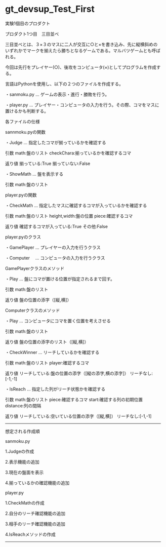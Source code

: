 # gt_devsup_Test_First
実験1個目のプロダクト

プロダクト1つ目　三目並べ

三目並べとは、３×３のマスに二人が交互に○と×を書き込み、先に縦横斜めのいずれかでマークを揃えたら勝ちとなるゲームである。マルバツゲームとも呼ばれる。

今回は先行をプレイヤー(○)、後攻をコンピュータ(×)としてプログラムを作成する。

言語はPythonを使用し、以下の２つのファイルを作成する。

・sanmoku.py … ゲームの表示・進行・勝敗を行う。

・player.py  … プレイヤー・コンピュータの入力を行う。その際、コマをマスに置けるかも判断する。


各ファイルの仕様

sannmoku.pyの関数

・Judge … 指定したコマが揃っているかを確認する

引数 math:盤のリスト checkChara:揃っているかを確認するコマ

返り値 揃っている:True 揃っていない:False

・ShowMath … 盤を表示する

引数 math:盤のリスト

player.pyの関数

・CheckMath … 指定したマスに確認するコマが入っているかを確認する

引数 math:盤のリスト height,width:盤の位置 piece:確認するコマ

返り値 確認するコマが入っている:True その他:False

player.pyのクラス

・GamePlayer … プレイヤーの入力を行うクラス

・Computer　 … コンピュータの入力を行うクラス

GamePlayerクラスのメソッド

・Play … 盤にコマが置ける位置が指定されるまで回す。

引数 math:盤のリスト

返り値 盤の位置の添字（[縦,横]）

Computerクラスのメソッド

・Play … コンピュータにコマを置く位置を考えさせる

引数 math:盤のリスト

返り値 盤の位置の添字のリスト（[縦,横]）

・CheckWinner … リーチしているかを確認する

引数 math:盤のリスト player:確認するコマ

返り値 リーチしている:盤の位置の添字（[縦の添字,横の添字]） リーチなし:[-1,-1]

・IsReach … 指定した列がリーチ状態かを確認する

引数 math:盤のリスト piece:確認するコマ start:確認する列の初期位置 distance:列の間隔

返り値 リーチしている:空いている位置の添字（[縦,横]） リーチなし:[-1,-1]

--------------------------------------------------------------------------------------------------------

想定される作成順

sanmoku.py

1.Judgeの作成

2.表示機能の追加

3.現在の盤面を表示 

4.揃っているかの確認機能の追加


player.py

1.CheckMathの作成

2.自分のリーチ確認機能の追加

3.相手のリーチ確認機能の追加

4.IsReachメソッドの作成

*********************************************************************************************************
